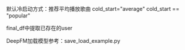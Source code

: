 默认冷启动方式：推荐平均播放歌曲
cold_start="average"
cold_start == "popular"


final_df中提取已存在的user


DeepFM加载模型参考：save_load_example.py
